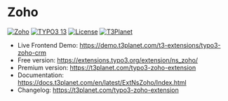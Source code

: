 # Zoho

  [![Zoho](https://img.shields.io/badge/stable-v13.0.0-green?style=flat-square)](https://github.com/nitsan-technologies/ns_zoho/tree/13.0.0) [![TYPO3 13](https://img.shields.io/badge/TYPO3-13-orange.svg?style=flat-square)](https://get.typo3.org/version/12) [![License](https://img.shields.io/badge/license-GPL--3.0-orange?style=flat-square)](https://www.gnu.org/licenses/gpl-3.0.en.html) [![T3Planet](https://img.shields.io/badge/T3Planet-Zoho-50b99a?style=flat-square)](https://t3planet.com/typo3-zoho-extension)

- Live Frontend Demo: https://demo.t3planet.com/t3-extensions/typo3-zoho-crm
- Free version: https://extensions.typo3.org/extension/ns_zoho/
- Premium version: https://t3planet.com/typo3-zoho-extension
- Documentation: https://docs.t3planet.com/en/latest/ExtNsZoho/Index.html
- Changelog: https://t3planet.com/typo3-zoho-extension